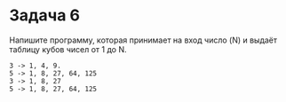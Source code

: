 # Задача 6
Напишите программу, которая принимает на вход число (N) и выдаёт таблицу кубов чисел от 1 до N.
```
3 -> 1, 4, 9. 
5 -> 1, 8, 27, 64, 125
3 -> 1, 8, 27 
5 -> 1, 8, 27, 64, 125
```